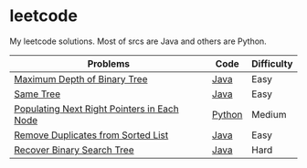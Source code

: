 leetcode
==========
My leetcode solutions. Most of srcs are Java and others are Python.


|Problems | Code|Difficulty|
|---------|-----|----------|
|[Maximum Depth of Binary Tree](https://oj.leetcode.com/problems/maximum-depth-of-binary-tree/)|[Java](Code/MaximumDepthofBinaryTree/Solution.java)|Easy|
|[Same Tree](https://oj.leetcode.com/problems/same-tree/)|[Java](Code/SameTree/Solution.java)|Easy|
|[Populating Next Right Pointers in Each Node](https://oj.leetcode.com/problems/populating-next-right-pointers-in-each-node/)|[Python](Code/PopulatigNextRightPointers.py)|Medium|
|[Remove Duplicates from Sorted List](https://oj.leetcode.com/problems/remove-duplicates-from-sorted-list/)|[Java](Code/RemoveDuplicatesfromSortedList/Solution.java)|Easy|
|[Recover Binary Search Tree](https://oj.leetcode.com/problems/recover-binary-search-tree/)|[Java](Code/RecoverBST/Solution.java)|Hard|
